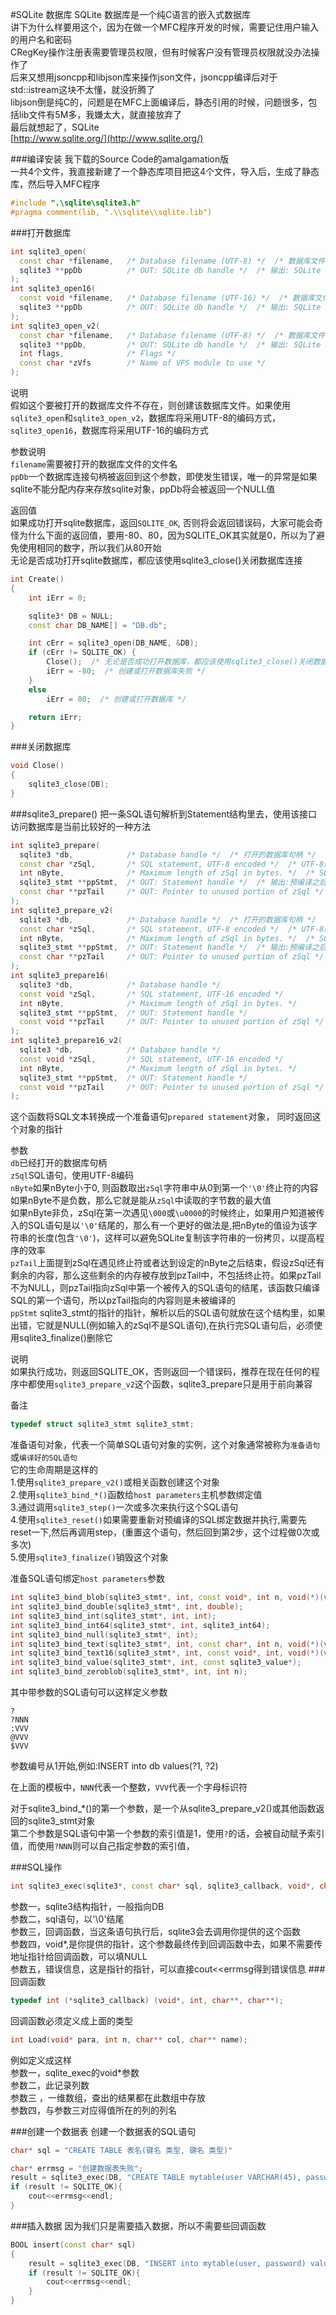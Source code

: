 #SQLite 数据库
SQLite 数据库是一个纯C语言的嵌入式数据库              
讲下为什么样要用这个，因为在做一个MFC程序开发的时候，需要记住用户输入的用户名和密码             
CRegKey操作注册表需要管理员权限，但有时候客户没有管理员权限就没办法操作了         
后来又想用jsoncpp和libjson库来操作json文件，jsoncpp编译后对于std::istream这块不太懂，就没折腾了            
libjson倒是纯C的，问题是在MFC上面编译后，静态引用的时候，问题很多，包括lib文件有5M多，我嫌太大，就直接放弃了              
最后就想起了，SQLite           
[http://www.sqlite.org/](http://www.sqlite.org/)

###编译安装
我下载的Source Code的amalgamation版         
一共4个文件，我直接新建了一个静态库项目把这4个文件，导入后，生成了静态库，然后导入MFC程序

```cpp
#include ".\sqlite\sqlite3.h"
#pragma comment(lib, ".\\sqlite\\sqlite.lib")
```
###打开数据库
```cpp
int sqlite3_open(
  const char *filename,   /* Database filename (UTF-8) */  /* 数据库文件路径(UTF-8编码) */
  sqlite3 **ppDb          /* OUT: SQLite db handle */  /* 输出: SQLite 数据库句柄 */
);
int sqlite3_open16(
  const void *filename,   /* Database filename (UTF-16) */  /* 数据库文件路径(UTF-16编码) */
  sqlite3 **ppDb          /* OUT: SQLite db handle */  /* 输出: SQLite 数据库句柄 */
);
int sqlite3_open_v2(
  const char *filename,   /* Database filename (UTF-8) */  /* 数据库文件路径(UTF-8编码) */
  sqlite3 **ppDb,         /* OUT: SQLite db handle */  /* 输出: SQLite 数据库句柄 */
  int flags,              /* Flags */
  const char *zVfs        /* Name of VFS module to use */
);
```
说明          
假如这个要被打开的数据库文件不存在，则创建该数据库文件。如果使用`sqlite3_open`和`sqlite3_open_v2`，数据库将采用UTF-8的编码方式，`sqlite3_open16`，数据库将采用UTF-16的编码方式            

参数说明                
`filename`需要被打开的数据库文件的文件名              
`ppDb`一个数据库连接句柄被返回到这个参数，即使发生错误，唯一的异常是如果sqlite不能分配内存来存放sqlite对象，ppDb将会被返回一个NULL值                                 

返回值           
如果成功打开sqlite数据库，返回`SQLITE_OK`, 否则将会返回错误码，大家可能会奇怪为什么下面的返回值，要用-80、80，因为SQLITE_OK其实就是0，所以为了避免使用相同的数字，所以我们从80开始        
无论是否成功打开sqlite数据库，都应该使用sqlite3_close()关闭数据库连接                
```cpp
int Create()
{
	int iErr = 0;

	sqlite3* DB = NULL;
	const char DB_NAME[] = "DB.db";

	int cErr = sqlite3_open(DB_NAME, &DB);
	if (cErr != SQLITE_OK) {
		Close();  /* 无论是否成功打开数据库，都应该使用sqlite3_close()关闭数据库连接 */
		iErr = -80;  /* 创建或打开数据库失败 */
	}
	else
		iErr = 80;  /* 创建或打开数据库 */

	return iErr;
}
```
###关闭数据库
```cpp
void Close()
{
	sqlite3_close(DB);
}
```
###sqlite3_prepare()
把一条SQL语句解析到Statement结构里去，使用该接口访问数据库是当前比较好的一种方法
```cpp
int sqlite3_prepare(
  sqlite3 *db,            /* Database handle */  /* 打开的数据库句柄 */
  const char *zSql,       /* SQL statement, UTF-8 encoded */  /* UTF-8编码的SQL语句,可以参数化 */
  int nByte,              /* Maximum length of zSql in bytes. */  /* SQL语句的字节长度,可以传递-1,即字符串以\0结尾 */
  sqlite3_stmt **ppStmt,  /* OUT: Statement handle */  /* 输出:预编译之后的SQL语句句柄 */
  const char **pzTail     /* OUT: Pointer to unused portion of zSql */  /* 输出: 指向zSql缓冲区中跳过有效SQL字符串的第一个字节 */
);
int sqlite3_prepare_v2(
  sqlite3 *db,            /* Database handle */  /* 打开的数据库句柄 */
  const char *zSql,       /* SQL statement, UTF-8 encoded */  /* UTF-8编码的SQL语句,可以参数化 */
  int nByte,              /* Maximum length of zSql in bytes. */  /* SQL语句的字节长度,可以传递-1,即字符串以宽字符\0结尾 */
  sqlite3_stmt **ppStmt,  /* OUT: Statement handle */  /* 输出:预编译之后的SQL语句句柄 */
  const char **pzTail     /* OUT: Pointer to unused portion of zSql */  /* 输出: 指向zSql缓冲区中跳过有效SQL字符串的第一个字节 */
);
int sqlite3_prepare16(
  sqlite3 *db,            /* Database handle */
  const void *zSql,       /* SQL statement, UTF-16 encoded */
  int nByte,              /* Maximum length of zSql in bytes. */
  sqlite3_stmt **ppStmt,  /* OUT: Statement handle */
  const void **pzTail     /* OUT: Pointer to unused portion of zSql */
);
int sqlite3_prepare16_v2(
  sqlite3 *db,            /* Database handle */
  const void *zSql,       /* SQL statement, UTF-16 encoded */
  int nByte,              /* Maximum length of zSql in bytes. */
  sqlite3_stmt **ppStmt,  /* OUT: Statement handle */
  const void **pzTail     /* OUT: Pointer to unused portion of zSql */
);
```
这个函数将SQL文本转换成一个准备语句`prepared statement`对象， 同时返回这个对象的指针          

参数        
`db`已经打开的数据库句柄           
`zSql`SQL语句，使用UTF-8编码          
`nByte`如果nByte小于0, 则函数取出`zSql`字符串中从0到第一个`'\0'`终止符的内容           
如果nByte不是负数，那么它就是能从`zSql`中读取的字节数的最大值        
如果nByte非负，zSql在第一次遇见`\000`或`\u0000`的时候终止，如果用户知道被传入的SQL语句是以`'\0'`结尾的，那么有一个更好的做法是,把nByte的值设为该字符串的长度(包含`'\0'`)，这样可以避免SQLite复制该字符串的一份拷贝，以提高程序的效率               
`pzTail`上面提到zSql在遇见终止符或者达到设定的nByte之后结束，假设zSql还有剩余的内容，那么这些剩余的内存被存放到pzTail中，不包括终止符。如果pzTail不为NULL，则pzTail指向zSql中第一个被传入的SQL语句的结尾，该函数只编译SQL的第一个语句，所以pzTail指向的内容则是未被编译的             
`ppStmt` sqlite3_stmt的指针的指针，解析以后的SQL语句就放在这个结构里，如果出错，它就是NULL(例如输入的zSql不是SQL语句),在执行完SQL语句后，必须使用sqlite3_finalize()删除它           

说明          
如果执行成功，则返回SQLITE_OK，否则返回一个错误码，推荐在现在任何的程序中都使用`sqlite3_prepare_v2`这个函数，sqlite3_prepare只是用于前向兼容      

备注         
```cpp
typedef struct sqlite3_stmt sqlite3_stmt;
```
准备语句对象，代表一个简单SQL语句对象的实例，这个对象通常被称为`准备语句`或`编译好的SQL语句`            
它的生命周期是这样的          
1.使用`sqlite3_prepare_v2()`或相关函数创建这个对象         
2.使用`sqlite3_bind_*()`函数给`host parameters`主机参数绑定值         
3.通过调用`sqlite3_step()`一次或多次来执行这个SQL语句       
4.使用`sqlite3_reset()`如果需要重新对预编译的SQL绑定数据并执行,需要先reset一下,然后再调用step，(重置这个语句，然后回到第2步，这个过程做0次或多次)                
5.使用`sqlite3_finalize()`销毁这个对象              

准备SQL语句绑定`host parameters`参数
```cpp
int sqlite3_bind_blob(sqlite3_stmt*, int, const void*, int n, void(*)(void*));
int sqlite3_bind_double(sqlite3_stmt*, int, double);
int sqlite3_bind_int(sqlite3_stmt*, int, int);
int sqlite3_bind_int64(sqlite3_stmt*, int, sqlite3_int64);
int sqlite3_bind_null(sqlite3_stmt*, int);
int sqlite3_bind_text(sqlite3_stmt*, int, const char*, int n, void(*)(void*));
int sqlite3_bind_text16(sqlite3_stmt*, int, const void*, int, void(*)(void*));
int sqlite3_bind_value(sqlite3_stmt*, int, const sqlite3_value*);
int sqlite3_bind_zeroblob(sqlite3_stmt*, int, int n);
```
其中带参数的SQL语句可以这样定义参数
```text
?
?NNN
:VVV
@VVV
$VVV
```
参数编号从1开始,例如:INSERT into db values(?1, ?2)             

在上面的模板中，`NNN`代表一个整数，`VVV`代表一个字母标识符           

对于sqlite3_bind_*()的第一个参数，是一个从sqlite3_prepare_v2()或其他函数返回的sqlite3_stmt对象          
第二个参数是SQL语句中第一个参数的索引值是1，使用`?`的话，会被自动赋予索引值，而使用`?NNN`则可以自己指定参数的索引值，


###SQL操作
```cpp
int sqlite3_exec(sqlite3*, const char* sql, sqlite3_callback, void*, char** errmsg);
```
参数一，sqlite3结构指针，一般指向DB          
参数二，sql语句，以'\0'结尾        
参数三，回调函数，当这条语句执行后，sqlite3会去调用你提供的这个函数               
参数四，void*,是你提供的指针，这个参数最终传到回调函数中去，如果不需要传地址指针给回调函数，可以填NULL        
参数五，错误信息，这是指针的指针，可以直接cout<<errmsg得到错误信息
###回调函数
```cpp
typedef int (*sqlite3_callback) (void*, int, char**, char**);
```
回调函数必须定义成上面的类型       
```cpp
int Load(void* para, int n, char** col, char** name);
```
例如定义成这样         
参数一，sqlite_exec的void*参数      
参数二，此记录列数          
参数三 ，一维数组，查出的结果都在此数组中存放        
参数四，与参数三对应得值所在的列的列名          

###创建一个数据表
创建一个数据表的SQL语句
```cpp
char* sql = "CREATE TABLE 表名(键名 类型, 键名 类型)"
```
```cpp
char* errmsg = "创建数据表失败";
result = sqlite3_exec(DB, "CREATE TABLE mytable(user VARCHAR(45), password VARCHAR(45))", NULL, NULL, &errmsg);
if (result != SQLITE_OK){
	cout<<errmsg<<endl;
}
```

###插入数据
因为我们只是需要插入数据，所以不需要些回调函数 
```cpp
BOOL insert(const char* sql)
{
	result = sqlite3_exec(DB, "INSERT into mytable(user, password) values('aa', 'bb')", NULL, NULL, &errmsg);
	if (result != SQLITE_OK){
		cout<<errmsg<<endl;
	}
}
```

